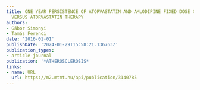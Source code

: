 ```yaml
---
title: ONE YEAR PERSISTENCE OF ATORVASTATIN AND AMLODIPINE FIXED DOSE COMBINATION
  VERSUS ATORVASTATIN THERAPY
authors:
- Gábor Simonyi
- Tamás Ferenci
date: '2016-01-01'
publishDate: '2024-01-29T15:58:21.136763Z'
publication_types:
- article-journal
publication: '*ATHEROSCLEROSIS*'
links:
- name: URL
  url: https://m2.mtmt.hu/api/publication/3140785
---
```

